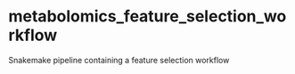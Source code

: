 # metabolomics_feature_selection_workflow
Snakemake pipeline containing a feature selection workflow
